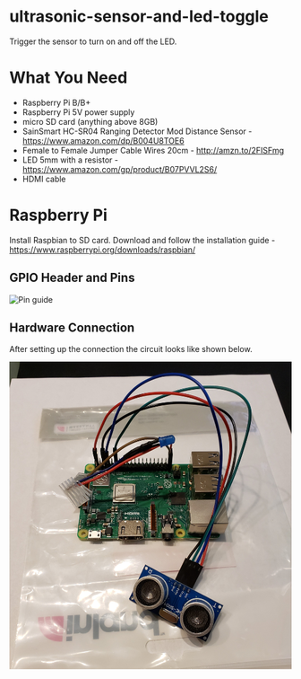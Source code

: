 # ultrasonic-sensor-and-led-toggle
Trigger the sensor to turn on and off the LED.

# What You Need
- Raspberry Pi B/B+
- Raspberry Pi 5V power supply
- micro SD card (anything above 8GB)
- SainSmart HC-SR04 Ranging Detector Mod Distance Sensor - https://www.amazon.com/dp/B004U8TOE6
- Female to Female Jumper Cable Wires 20cm - http://amzn.to/2FISFmg
- LED 5mm with a resistor - https://www.amazon.com/gp/product/B07PVVL2S6/
- HDMI cable


# Raspberry Pi
Install Raspbian to SD card. Download and follow the installation guide - https://www.raspberrypi.org/downloads/raspbian/

## GPIO Header and Pins

![Pin guide](https://www.raspberrypi-spy.co.uk/wp-content/uploads/2012/06/Raspberry-Pi-GPIO-Layout-Model-B-Plus-rotated-2700x900.png)

## Hardware Connection

After setting up the connection the circuit looks like shown below.

![test image size](https://raw.githubusercontent.com/zekblue/ultrasonic-sensor-and-led-toggle/master/image/circuit_connection.jpg?token=AAG7EMAIA6YP6QZG657HT4S47XKVA)
